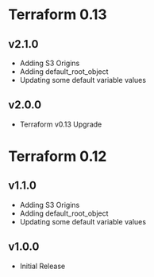 # Terraform 0.13

## v2.1.0

- Adding S3 Origins
- Adding default_root_object
- Updating some default variable values

## v2.0.0

- Terraform v0.13 Upgrade

# Terraform 0.12

## v1.1.0

- Adding S3 Origins
- Adding default_root_object
- Updating some default variable values

## v1.0.0

- Initial Release
